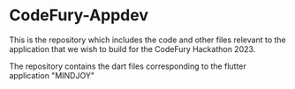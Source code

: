 # CodeFury-Appdev
This is the repository which includes the code and other files relevant to the application that we wish to build for the CodeFury Hackathon 2023.

The repository contains the dart files corresponding to the flutter application "MINDJOY"
